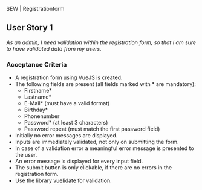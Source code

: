 SEW | Registrationform

## User Story 1
*As an admin, I need validation within the registration form, so that I am sure to have validated data from my users.*

### Acceptance Criteria
- A registration form using VueJS is created.
- The following fields are present (all fields marked with * are mandatory):
  - Firstname*
  - Lastname*
  - E-Mail* (must have a valid format)
  - Birthday*
  - Phonenumber
  - Password* (at least 3 characters)
  - Password repeat (must match the first password field)  
- Initially no error messages are displayed.
- Inputs are immediately validated, not only on submitting the form.
- In case of a validation error a meaningful error message is presented to the user.
- An error message is displayed for every input field.
- The submit button is only clickable, if there are no errors in the registration form.
- Use the library [vuelidate](https://vuelidate-next.netlify.app/) for validation.
